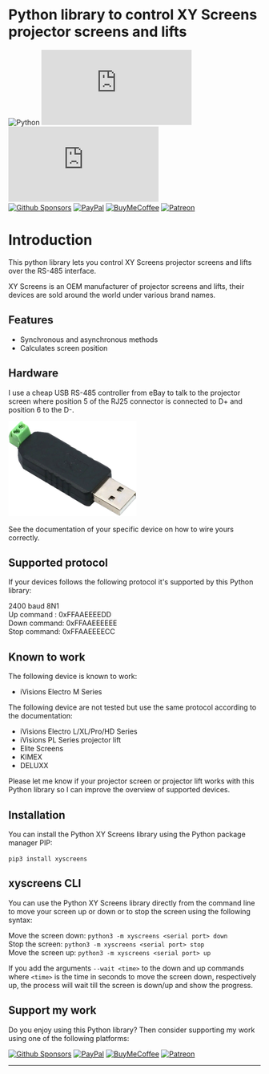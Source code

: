 # Python library to control XY Screens projector screens and lifts

![Python][python-shield]
[![GitHub Release][releases-shield]][releases]
[![Licence][license-badge]][license]  
[![Github Sponsors][github-shield]][github]
[![PayPal][paypal-shield]][paypal]
[![BuyMeCoffee][buymecoffee-shield]][buymecoffee]
[![Patreon][patreon-shield]][patreon]

# Introduction

This python library lets you control XY Screens projector screens and lifts over the RS-485 interface.

XY Screens is an OEM manufacturer of projector screens and lifts, their devices are sold around the world under various brand names.

## Features

- Synchronous and asynchronous methods
- Calculates screen position

## Hardware

I use a cheap USB RS-485 controller from eBay to talk to the projector screen where position 5 of the RJ25
connector is connected to D+ and position 6 to the D-.

![image](usb-rs485.png)

See the documentation of your specific device on how to wire yours correctly.

## Supported protocol

If your devices follows the following protocol it's supported by this Python library:

2400 baud 8N1  
Up command  : 0xFFAAEEEEDD  
Down command: 0xFFAAEEEEEE  
Stop command: 0xFFAAEEEECC

## Known to work

The following device is known to work:

* iVisions Electro M Series

The following device are not tested but use the same protocol according to the documentation:

* iVisions Electro L/XL/Pro/HD Series
* iVisions PL Series projector lift
* Elite Screens
* KIMEX
* DELUXX

Please let me know if your projector screen or projector lift works with this Python library so I can improve the overview of supported devices.

## Installation

You can install the Python XY Screens library using the Python package manager PIP:

`pip3 install xyscreens`

## xyscreens CLI

You can use the Python XY Screens library directly from the command line to move your screen up or down or to stop the screen using the following syntax:

Move the screen down: `python3 -m xyscreens <serial port> down`  
Stop the screen: `python3 -m xyscreens <serial port> stop`  
Move the screen up: `python3 -m xyscreens <serial port> up`

If you add the arguments `--wait <time>` to the down and up commands where `<time>` is the time in seconds to move the screen down, respectively up, the
process will wait till the screen is down/up and show the progress.

## Support my work

Do you enjoy using this Python library? Then consider supporting my work using one of the following platforms:

[![Github Sponsors][github-shield]][github]
[![PayPal][paypal-shield]][paypal]
[![BuyMeCoffee][buymecoffee-shield]][buymecoffee]
[![Patreon][patreon-shield]][patreon]

---

[python-shield]: https://img.shields.io/badge/python-3670A0?style=for-the-badge&logo=python&logoColor=ffdd54
[releases]: https://github.com/rrooggiieerr/xyscreens.py/releases
[releases-shield]: https://img.shields.io/github/v/release/rrooggiieerr/xyscreens.py?style=for-the-badge
[license]: ./LICENSE
[license-badge]: https://img.shields.io/github/license/rrooggiieerr/xyscreens.py?style=for-the-badge
[paypal]: https://paypal.me/seekingtheedge
[paypal-shield]: https://img.shields.io/badge/PayPal-00457C?style=for-the-badge&logo=paypal&logoColor=white
[buymecoffee]: https://www.buymeacoffee.com/rrooggiieerr
[buymecoffee-shield]: https://img.shields.io/badge/Buy%20Me%20a%20Coffee-ffdd00?style=for-the-badge&logo=buy-me-a-coffee&logoColor=black
[github]: https://github.com/sponsors/rrooggiieerr
[github-shield]: https://img.shields.io/badge/sponsor-30363D?style=for-the-badge&logo=GitHub-Sponsors&logoColor=ea4aaa
[patreon]: https://www.patreon.com/seekingtheedge/creators
[patreon-shield]: https://img.shields.io/badge/Patreon-F96854?style=for-the-badge&logo=patreon&logoColor=white
